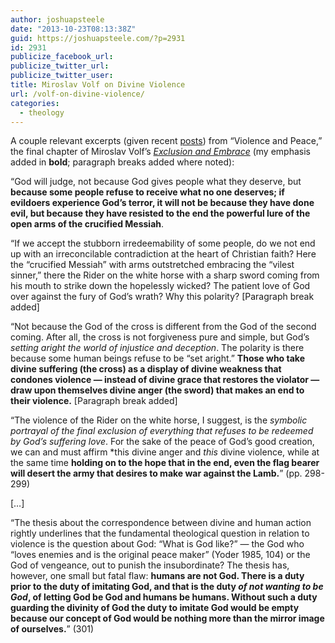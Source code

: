 ```yaml
---
author: joshuapsteele
date: "2013-10-23T08:13:38Z"
guid: https://joshuapsteele.com/?p=2931
id: 2931
publicize_facebook_url:
publicize_twitter_url:
publicize_twitter_user:
title: Miroslav Volf on Divine Violence
url: /volf-on-divine-violence/
categories:
  - theology
---
```


A couple relevant excerpts (given recent [posts](https://joshuapsteele.com/2013/10/22/down-with-the-pacifists/)) from “Violence and Peace,” the final chapter of Miroslav Volf’s *[Exclusion and Embrace](http://www.amazon.com/Exclusion-Embrace-Theological-Exploration-Reconciliation/dp/0687002826)* (my emphasis added in **bold**; paragraph breaks added where noted):

“God will judge, not because God gives people what they deserve, but **because some people refuse to receive what no one deserves; if evildoers experience God’s terror, it will not be because they have done evil, but because they have resisted to the end the powerful lure of the open arms of the crucified Messiah**.

“If we accept the stubborn irredeemability of some people, do we not end up with an irreconcilable contradiction at the heart of Christian faith? Here the “crucified Messiah” with arms outstretched embracing the “vilest sinner,” there the Rider on the white horse with a sharp sword coming from his mouth to strike down the hopelessly wicked? The patient love of God over against the fury of God’s wrath? Why this polarity? \[Paragraph break added\]

“Not because the God of the cross is different from the God of the second coming. After all, the cross is not forgiveness pure and simple, but God’s *setting aright the world of injustice and deception*. The polarity is there because some human beings refuse to be “set aright.” **Those who take divine suffering (the cross) as a display of divine weakness that condones violence — instead of divine grace that restores the violator — draw upon themselves divine anger (the sword) that makes an end to their violence.** \[Paragraph break added\]

“The violence of the Rider on the white horse, I suggest, is the *symbolic portrayal of the final exclusion of everything that refuses to be redeemed by God’s suffering love*. For the sake of the peace of God’s good creation, we can and must affirm *this divine anger and *this* divine violence, while at the same time **holding on to the hope that in the end, even the flag bearer will desert the army that desires to make war against the Lamb.**” (pp. 298-299)

\[…\]

“The thesis about the correspondence between divine and human action rightly underlines that the fundamental theological question in relation to violence is the question about God: “What is God like?” — the God who “loves enemies and is the original peace maker” (Yoder 1985, 104) or the God of vengeance, out to punish the insubordinate? The thesis has, however, one small but fatal flaw: **humans are not God. There is a duty prior to the duty of imitating God, and that is the duty *of not wanting to be God*, of letting God be God and humans be humans. Without such a duty guarding the divinity of God the duty to imitate God would be empty because our concept of God would be nothing more than the mirror image of ourselves.**” (301)